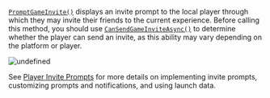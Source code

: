 [`PromptGameInvite()`](https://create.roblox.com/docs/reference/engine/classes/SocialService#PromptGameInvite) displays an
invite prompt to the local player through which they may invite their
friends to the current experience. Before calling this method, you should
use
[`CanSendGameInviteAsync()`](https://create.roblox.com/docs/reference/engine/classes/SocialService#CanSendGameInviteAsync) to
determine whether the player can send an invite, as this ability may vary
depending on the platform or player.

![undefined](https://prod.docsiteassets.roblox.com/assets/promotion/invite-prompts/Prompt-Multiple-Friends.jpg)

See
[Player Invite Prompts](https://create.roblox.com/docs/production/promotion/invite-prompts)
for more details on implementing invite prompts, customizing prompts and
notifications, and using launch data.